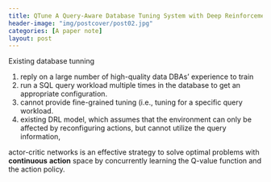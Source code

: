```yaml
---
title: QTune A Query-Aware Database Tuning System with Deep Reinforcement Learning
header-image: "img/postcover/post02.jpg"
categories: [A paper note]
layout: post
---
```






Existing database tunning

1. reply on a large number of high-quality data DBAs’ experience to train
2. run a SQL query workload multiple times in the database to get an appropriate configuration.
3. cannot provide fine-grained tuning (i.e., tuning for a specific query workload.
4. existing DRL model, which assumes that the environment can only be affected by reconfiguring actions, but cannot utilize the query information,





actor-critic networks is an effective strategy to solve optimal problems with **continuous** **action** space by concurrently learning the Q-value function and the action policy.





